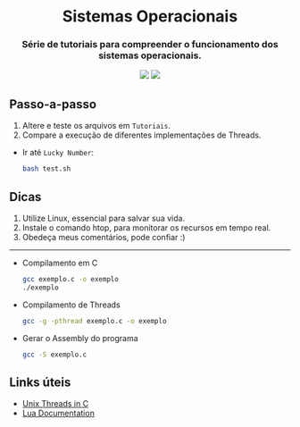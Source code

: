 <h1 align="center">Sistemas Operacionais</h1>
<h3 align="center">
Série de tutoriais para compreender o funcionamento dos sistemas operacionais.
</h3>
<p align="center">
<img src = https://img.shields.io/badge/SO-Linux-blueviolet>
<img src = https://img.shields.io/badge/C-Linguagem%20-brightgreen>
</p>


## Passo-a-passo 
1. Altere e teste os arquivos em `Tutoriais`.
2. Compare a execução de diferentes implementações de Threads.
* Ir até `Lucky Number`:
	```bash
	bash test.sh
	```


## Dicas
1. Utilize Linux, essencial para salvar sua vida.
2. Instale o comando htop, para monitorar os recursos em tempo real.
3. Obedeça meus comentários, pode confiar :)

---
* Compilamento em C
	```bash
	gcc exemplo.c -o exemplo
	./exemplo
	```

* Compilamento de Threads
	```bash
	gcc -g -pthread exemplo.c -o exemplo
	```

* Gerar o Assembly do programa
	```bash
	gcc -S exemplo.c
	```


## Links úteis
- [Unix Threads in C](https://www.youtube.com/watch?v=d9s_d28yJq0&list=PLfqABt5AS4FmuQf70psXrsMLEDQXNkLq2)
- [Lua Documentation](https://www.lua.org/manual/5.4/)

